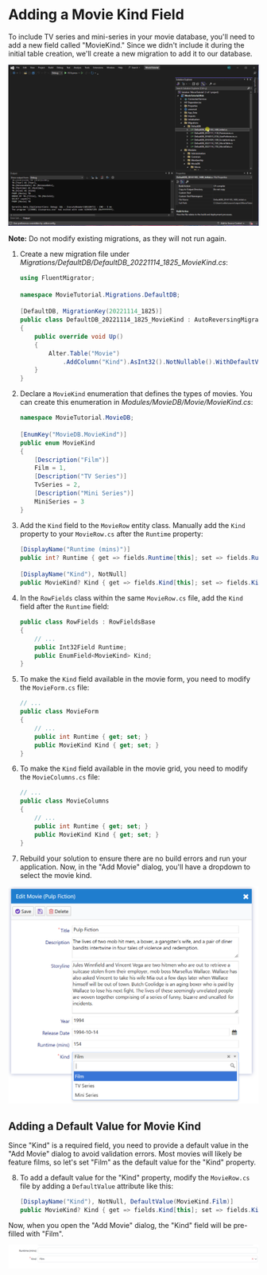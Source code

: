# Adding a Movie Kind Field

To include TV series and mini-series in your movie database, you'll need to add a new field called "MovieKind." Since we didn't include it during the initial table creation, we'll create a new migration to add it to our database.

![Adding a Movie Kind Field Animation](img/06-adding-movie-kind-field.webp)

**Note:** Do not modify existing migrations, as they will not run again.

1. Create a new migration file under *Migrations/DefaultDB/DefaultDB_20221114_1825_MovieKind.cs*:

    ```csharp
    using FluentMigrator;

    namespace MovieTutorial.Migrations.DefaultDB;
   
    [DefaultDB, MigrationKey(20221114_1825)]
    public class DefaultDB_20221114_1825_MovieKind : AutoReversingMigration
    {
        public override void Up()
        {
            Alter.Table("Movie")
                .AddColumn("Kind").AsInt32().NotNullable().WithDefaultValue(1);
        }
    }
    ```

2. Declare a `MovieKind` enumeration that defines the types of movies. You can create this enumeration in *Modules/MovieDB/Movie/MovieKind.cs*:

    ```csharp
    namespace MovieTutorial.MovieDB;

    [EnumKey("MovieDB.MovieKind")]
    public enum MovieKind
    {
        [Description("Film")]
        Film = 1,
        [Description("TV Series")]
        TvSeries = 2,
        [Description("Mini Series")]
        MiniSeries = 3
    }
    ```

3. Add the `Kind` field to the `MovieRow` entity class. Manually add the `Kind` property to your `MovieRow.cs` after the `Runtime` property:

   ```csharp
   [DisplayName("Runtime (mins)")]
   public int? Runtime { get => fields.Runtime[this]; set => fields.Runtime[this] = value; }

   [DisplayName("Kind"), NotNull]
   public MovieKind? Kind { get => fields.Kind[this]; set => fields.Kind[this] = value; }
   ```

4. In the `RowFields` class within the same `MovieRow.cs` file, add the `Kind` field after the `Runtime` field:

   ```csharp
   public class RowFields : RowFieldsBase
   {
       // ...
       public Int32Field Runtime;
       public EnumField<MovieKind> Kind;
   }
   ```

5. To make the `Kind` field available in the movie form, you need to modify the `MovieForm.cs` file:

    ```csharp
    // ...
    public class MovieForm
    {
        // ...
        public int Runtime { get; set; }
        public MovieKind Kind { get; set; }
    }
    ```

6. To make the `Kind` field available in the movie grid, you need to modify the `MovieColumns.cs` file:

    ```csharp
    // ...
    public class MovieColumns
    {
        // ...
        public int Runtime { get; set; }
        public MovieKind Kind { get; set; }
    }
    ```

7. Rebuild your solution to ensure there are no build errors and run your application. Now, in the "Add Movie" dialog, you'll have a dropdown to select the movie kind.

![Movie Kind Selection](img/movies-kind-in-form.png)

## Adding a Default Value for Movie Kind

Since "Kind" is a required field, you need to provide a default value in the "Add Movie" dialog to avoid validation errors. Most movies will likely be feature films, so let's set "Film" as the default value for the "Kind" property.

8. To add a default value for the "Kind" property, modify the `MovieRow.cs` file by adding a `DefaultValue` attribute like this:

   ```csharp
   [DisplayName("Kind"), NotNull, DefaultValue(MovieKind.Film)]
   public MovieKind? Kind { get => fields.Kind[this]; set => fields.Kind[this] = value; }
   ```

Now, when you open the "Add Movie" dialog, the "Kind" field will be pre-filled with "Film".

![Movie Kind Pre-filled](img/movie-kind-pre-filled.png)